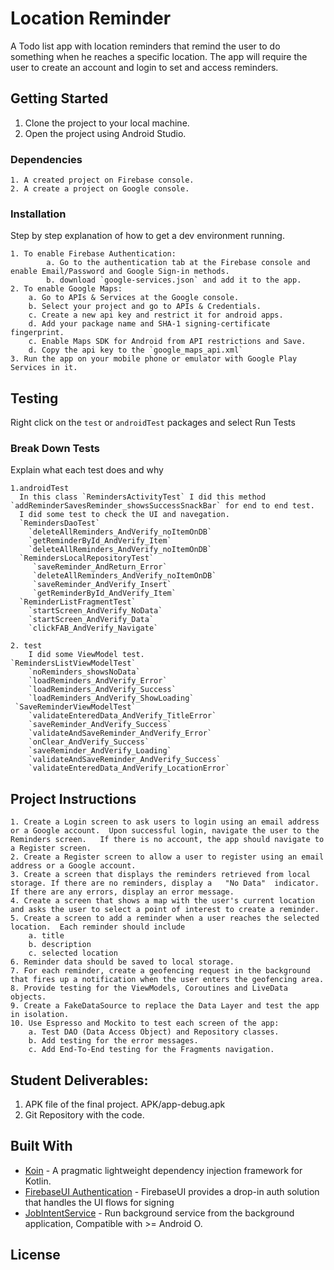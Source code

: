 # Location Reminder

A Todo list app with location reminders that remind the user to do something when he reaches a specific location. The app will require the user to create an account and login to set and access reminders.

## Getting Started

1. Clone the project to your local machine.
2. Open the project using Android Studio.

### Dependencies

```
1. A created project on Firebase console.
2. A create a project on Google console.
```

### Installation

Step by step explanation of how to get a dev environment running.

```
1. To enable Firebase Authentication:
        a. Go to the authentication tab at the Firebase console and enable Email/Password and Google Sign-in methods.
        b. download `google-services.json` and add it to the app.
2. To enable Google Maps:
    a. Go to APIs & Services at the Google console.
    b. Select your project and go to APIs & Credentials.
    c. Create a new api key and restrict it for android apps.
    d. Add your package name and SHA-1 signing-certificate fingerprint.
    c. Enable Maps SDK for Android from API restrictions and Save.
    d. Copy the api key to the `google_maps_api.xml`
3. Run the app on your mobile phone or emulator with Google Play Services in it.
```

## Testing

Right click on the `test` or `androidTest` packages and select Run Tests

### Break Down Tests

Explain what each test does and why

```
1.androidTest
  In this class `RemindersActivityTest` I did this method `addReminderSavesReminder_showsSuccessSnackBar` for end to end test.
  I did some test to check the UI and navegation.
  `RemindersDaoTest` 
	`deleteAllReminders_AndVerify_noItemOnDB`
 	`getReminderById_AndVerify_Item`
	`deleteAllReminders_AndVerify_noItemOnDB`
  `RemindersLocalRepositoryTest`
	 `saveReminder_AndReturn_Error`
	 `deleteAllReminders_AndVerify_noItemOnDB`
	 `saveReminder_AndVerify_Insert`
	 `getReminderById_AndVerify_Item`
  `ReminderListFragmentTest`
 	`startScreen_AndVerify_NoData`
 	`startScreen_AndVerify_Data`
 	`clickFAB_AndVerify_Navigate`

2. test 
	I did some ViewModel test.
`RemindersListViewModelTest`
	`noReminders_showsNoData`
	`loadReminders_AndVerify_Error`
	`loadReminders_AndVerify_Success`
	`loadReminders_AndVerify_ShowLoading`
 `SaveReminderViewModelTest`
	`validateEnteredData_AndVerify_TitleError`
	`saveReminder_AndVerify_Success`
	`validateAndSaveReminder_AndVerify_Error`
	`onClear_AndVerify_Success`
	`saveReminder_AndVerify_Loading`
	`validateAndSaveReminder_AndVerify_Success`
	`validateEnteredData_AndVerify_LocationError`
```

## Project Instructions
    1. Create a Login screen to ask users to login using an email address or a Google account.  Upon successful login, navigate the user to the Reminders screen.   If there is no account, the app should navigate to a Register screen.
    2. Create a Register screen to allow a user to register using an email address or a Google account.
    3. Create a screen that displays the reminders retrieved from local storage. If there are no reminders, display a   "No Data"  indicator.  If there are any errors, display an error message.
    4. Create a screen that shows a map with the user's current location and asks the user to select a point of interest to create a reminder.
    5. Create a screen to add a reminder when a user reaches the selected location.  Each reminder should include
        a. title
        b. description
        c. selected location
    6. Reminder data should be saved to local storage.
    7. For each reminder, create a geofencing request in the background that fires up a notification when the user enters the geofencing area.
    8. Provide testing for the ViewModels, Coroutines and LiveData objects.
    9. Create a FakeDataSource to replace the Data Layer and test the app in isolation.
    10. Use Espresso and Mockito to test each screen of the app:
        a. Test DAO (Data Access Object) and Repository classes.
        b. Add testing for the error messages.
        c. Add End-To-End testing for the Fragments navigation.


## Student Deliverables:

1. APK file of the final project.
   APK/app-debug.apk
2. Git Repository with the code.

## Built With

* [Koin](https://github.com/InsertKoinIO/koin) - A pragmatic lightweight dependency injection framework for Kotlin.
* [FirebaseUI Authentication](https://github.com/firebase/FirebaseUI-Android/blob/master/auth/README.md) - FirebaseUI provides a drop-in auth solution that handles the UI flows for signing
* [JobIntentService](https://developer.android.com/reference/androidx/core/app/JobIntentService) - Run background service from the background application, Compatible with >= Android O.

## License
